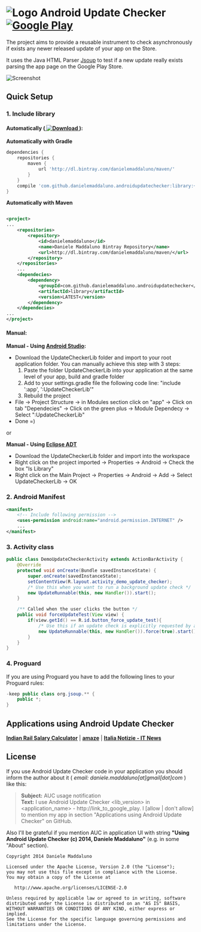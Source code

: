 # ![Logo](https://raw.githubusercontent.com/danielemaddaluno/Android-Update-Checker/master/app/src/main/res/drawable-mdpi/ic_launcher.png) Android Update Checker [![Google Play](http://developer.android.com/images/brand/en_generic_rgb_wo_60.png)](https://play.google.com/store/apps/details?id=com.madx.updatechecker)

The project aims to provide a reusable instrument to check asynchronously if exists any newer released update of your app on the Store.

It uses the Java HTML Parser [Jsoup](http://jsoup.org/) to test if a new update really exists parsing the app page on the Google Play Store.

![Screenshot](https://raw.githubusercontent.com/danielemaddaluno/Android-Update-Checker/master/images/readme_info/readme_info_dark.png)


## Quick Setup

### 1. Include library
#### Automatically ([ ![Download](https://api.bintray.com/packages/danielemaddaluno/maven/androidupdatechecker/images/download.svg) ](https://bintray.com/danielemaddaluno/maven/androidupdatechecker/_latestVersion)):
**Automatically with Gradle**
``` gradle
dependencies {
    repositories {
        maven {
            url 'http://dl.bintray.com/danielemaddaluno/maven/'
        }
    }
    compile 'com.github.danielemaddaluno.androidupdatechecker:library:+'
}
```
**Automatically with Maven**
``` xml

<project>
...
    <repositories>
        <repository>
            <id>danielemaddaluno</id>
            <name>Daniele Maddaluno Bintray Repository</name>
            <url>http://dl.bintray.com/danielemaddaluno/maven/</url>
        </repository>
    </repositories>
    ...
    <dependecies>
        <dependency>
            <groupId>com.github.danielemaddaluno.androidupdatechecker</groupId>
            <artifactId>library</artifactId>
            <version>LATEST</version>
        </dependency>
    </dependecies>
...
</project>
```
#### Manual:
**Manual - Using [Android Studio](https://developer.android.com/sdk/installing/studio.html):**
 * Download the UpdateCheckerLib folder and import to your root application folder. 
You can manually achieve this step with 3 steps: 
    1. Paste the folder UpdateCheckerLib into your application at the same level of your app, build and gradle folder
    2. Add to your settings.gradle file the following code line:
    "include ':app', ':UpdateCheckerLib'"
    3. Rebuild the project
 * File -> Project Structure -> in Modules section click on "app" -> Click on tab "Dependecies" -> Click on the green plus -> Module Dependecy -> Select ":UpdateCheckerLib"
 * Done =)

or

**Manual - Using [Eclipse ADT](http://developer.android.com/sdk/index.html)**
* Download the UpdateCheckerLib folder and import into the workspace
* Right click on the project imported -> Properties -> Android -> Check the box "Is Library"
* Right click on the Main Project -> Properties -> Android -> Add -> Select UpdateCheckerLib -> OK


### 2. Android Manifest
``` xml
<manifest>
    <!-- Include following permission -->
	<uses-permission android:name="android.permission.INTERNET" />
	...
</manifest>
```

### 3. Activity class
``` java
public class DemoUpdateCheckerActivity extends ActionBarActivity {
    @Override
    protected void onCreate(Bundle savedInstanceState) {
        super.onCreate(savedInstanceState);
        setContentView(R.layout.activity_demo_update_checker);
        /* Use this when you want to run a background update check */
        new UpdateRunnable(this, new Handler()).start();
    }

    /** Called when the user clicks the button */
    public void forceUpdateTest(View view) {
        if(view.getId() == R.id.button_force_update_test){
            /* Use this if an update check is explicitly requested by a user action */
            new UpdateRunnable(this, new Handler()).force(true).start();
        }
    }
}
```

### 4. Proguard
If you are using Proguard you have to add the following lines to your Proguard rules:
``` java
-keep public class org.jsoup.** {
    public *;
}
```

## Applications using Android Update Checker
**[Indian Rail Salary Calculator](https://play.google.com/store/apps/details?id=com.cr.taxc.activity&hl=en)** | **[amaze](https://play.google.com/store/apps/details?id=kongligit.amaze.android)** | **[Italia Notizie - IT News](https://play.google.com/store/apps/details?id=com.madx.pratonews)**

## License

If you use Android Update Checker code in your application you should inform the author about it ( *email: daniele.maddaluno[at]gmail[dot]com* ) like this:
> **Subject:** AUC usage notification<br />
> **Text:** I use Android Update Checker &lt;lib_version> in &lt;application_name> - http://link_to_google_play.
> I [allow | don't allow] to mention my app in section "Applications using Android Update Checker" on GitHub.

Also I'll be grateful if you mention AUC in application UI with string **"Using Android Update Checker (c) 2014, Daniele Maddaluno"** (e.g. in some "About" section).

    Copyright 2014 Daniele Maddaluno

    Licensed under the Apache License, Version 2.0 (the "License");
    you may not use this file except in compliance with the License.
    You may obtain a copy of the License at

       http://www.apache.org/licenses/LICENSE-2.0

    Unless required by applicable law or agreed to in writing, software
    distributed under the License is distributed on an "AS IS" BASIS,
    WITHOUT WARRANTIES OR CONDITIONS OF ANY KIND, either express or implied.
    See the License for the specific language governing permissions and
    limitations under the License.
